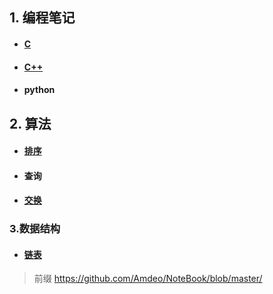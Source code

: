 ## 1. 编程笔记

- #### [C](https://github.com/Amdeo/NoteBook/blob/master/C/C基础.md) 

- #### [C++](https://github.com/Amdeo/NoteBook/blob/master/C++/C++基础.md) 

- #### python

  



## 2. 算法

- #### [排序](https://github.com/Amdeo/NoteBook/blob/master/算法/排序.md) 

- #### 查询

- #### [交换](https://github.com/Amdeo/NoteBook/blob/master/算法/交换.md) 



### 3.数据结构

- #### [链表](https://github.com/Amdeo/NoteBook/blob/master/数据结构/链表.md)












> 前缀 https://github.com/Amdeo/NoteBook/blob/master/